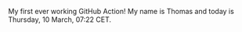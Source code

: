My first ever working GitHub Action!
My name is Thomas and today is Thursday, 10 March, 07:22 CET. 
